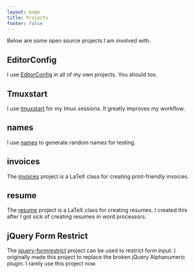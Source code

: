 ```yaml
---
layout: page
title: Projects
footer: false
---
```


Below are some open source projects I am involved with.

## EditorConfig

I use [EditorConfig][] in all of my own projects.  You should too.

## Tmuxstart

I use [tmuxstart][] for my tmux sessions.  It greatly improves my workflow.

## names

I use [names][] to generate random names for testing.

## invoices

The [invoices][] project is a LaTeX class for creating print-friendly invoices.

## resume

The [resume][] project is a LaTeX class for creating resumes.  I created this
after I got sick of creating resumes in word processors.

## jQuery Form Restrict

The [jquery-formrestrict][] project can be used to restrict form input.  I
originally made this project to replace the broken jQuery Alphanumeric plugin.
I rarely use this project now.

[EditorConfig]: http://editorconfig.org
[tmuxstart]: https://github.com/treyhunner/tmuxstart
[names]: https://github.com/treyhunner/names
[invoices]: https://github.com/treyhunner/invoices
[resume]: https://github.com/treyhunner/resume
[jquery-formrestrict]: https://github.com/treyhunner/jquery-formrestrict
